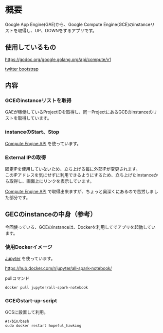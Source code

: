# 概要

Google App Engine(GAE)から、Google Compute Engine(GCE)のinstanceリストを取得し、UP、DOWNをするアプリです。

## 使用しているもの

https://godoc.org/google.golang.org/api/compute/v1

[twitter bootstrap](http://getbootstrap.com/) 


## 内容

### GCEのinstanceリストを取得

GAEが稼働しているProjectIDを取得し、同一ProjectにあるGCEのinstanceのリストを取得しています。

### instanceのStart、Stop

[Compute Engine API](https://godoc.org/google.golang.org/api/compute/v1) を使っています。

### External IPの取得

固定IPを使用していないため、立ち上げる毎に外部IPが変更されます。  
このIPアドレスを気にせずに利用できるようにするため、立ち上げたinstanceから取得し、画面上にリンクを表示しています。

[Compute Engine API](https://godoc.org/google.golang.org/api/compute/v1) で取得出来ますが、ちょっと奥深くにあるので苦労しました部分です。


## GECのinstanceの中身（参考）

今回使っている、GCEのinstanceは、Dockerを利用してでアプリを起動しています。

### 使用Dockerイメージ

[Jupyter](http://jupyter.org/) を使っています。

https://hub.docker.com/r/jupyter/all-spark-notebook/


pullコマンド
```
docker pull jupyter/all-spark-notebook
```

### GCEのstart-up-script

GCSに設置して利用。

```
#!/bin/bash
sudo docker restart hopeful_hawking
```


